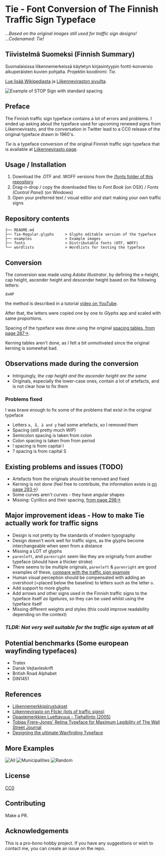 # Tie - Font Conversion of The Finnish Traffic Sign Typeface

*...Based on the original images still used for traffic sign designs!*
*...Codenamed: Tie!*

## Tiivistelmä Suomeksi (Finnish Summary)

Suomalaisissa liikennemerkeissä käytetyn kirjasintyypin fontti-konversio alkuperäisten kuvien pohjalta. Projektin koodinimi: *Tie*.

[Lue lisää Wikipediasta](https://fi.wikipedia.org/wiki/Liikennemerkit_Suomessa) ja [Liikenneviraston sivuilta](https://www.liikennevirasto.fi/avoindata/tietoaineistot/liikennemerkkien-kirjasintyyppi).

![Example of STOP Sign with standard spacing](./examples/stop.png "Example of STOP Sign with standard spacing")

## Preface

The Finnish traffic sign typeface contains a lot of errors and problems. I ended up asking about the typeface used for upcoming renewed signs from Liikennevirasto, and the conversation in Twitter lead to a CC0 release of the original typeface drawn in 1960's.

*Tie*  is a typeface conversion of the original Finnish traffic sign typeface that is available at [Liikennevirasto page](https://www.liikennevirasto.fi/avoindata/tietoaineistot/liikennemerkkien-kirjasintyyppi).

## Usage / Installation

1. Download the .OTF and .WOFF versions from the [/fonts folder of this repository](./fonts)
2. Drag-n-drop / copy the downloaded files to *Font Book* (on OSX) / *Fonts (Control Panel)* (on Windows)
3. Open your preferred text / visual editor and start making your own traffic signs

## Repository contents

```
├── README.md
├── Tie-Regular.glyphs     > Glyphs editable version of the typeface
├── examples               > Example images
├── fonts                  > Distributable fonts (OTF, WOFF)
└── wordlists              > Wordlists for testing the typeface
```

## Conversion

The conversion was made using *Adobe Illustrator*, by defining the x-height, cap height, ascender height and descender height based on the following letters:

```
dxHP
```

the method is described in a tutorial [video on YouTube](https://www.youtube.com/watch?v=gC9g-1PttJ0).

After that, the letters were copied one by one to *Glyphs* app and scaled with same proportions.

Spacing of the typeface was done using the original [spacing tables, from page 287->](https://julkaisut.liikennevirasto.fi/thohje/pdf/liikennemerkkipiirustukset_osa2_19092013.pdf).

Kerning tables aren't done, as I felt a bit unmotivated since the original kerning is somewhat bad.

## Observations made during the conversion

* Intriguingly, *the cap height and the ascender height are the same*
* Originals, especially the lower-case ones, contain a lot of artefacts, and is not clear how to fix them

### Problems fixed

I was brave enough to fix some of the problems that exist in the original typeface

* Letters `a, å, ä and y` had some artefacts, so I removed them
* Spacing (still pretty much WIP)
* Semicolon spacing is taken from colon
* Colon spacing is taken from from period
* ! spacing is from capital I
* ? spacing is from capital S

## Existing problems and issues (TODO)

* Artefacts from the originals should be removed and fixed
* Kerning is not done (feel free to contribute, the information exists is [on page 293->](https://julkaisut.liikennevirasto.fi/thohje/pdf/liikennemerkkipiirustukset_osa2_19092013.pdf))
* Some curves aren't curves - they have angular shapes
* Missing: Cyrillics and their spacing, [from page 298->](https://julkaisut.liikennevirasto.fi/thohje/pdf/liikennemerkkipiirustukset_osa2_19092013.pdf)

## Major improvement ideas - How to make Tie actually work for traffic signs

* Design is not pretty by the standards of modern typography
* Design doesn't work well for traffic signs, as the glyphs become interchangeable when seen from a distance
* Missing a LOT of glyphs
* `parenleft`, and `parenright` seem like they are originally from another typeface (should have a thicker stroke)
* There seems to be multiple originals, `parenleft` & `parenright` are good examples of these, [compare with the traffic sign example](https://www.flickr.com/photos/liikennevirasto/22534979571/in/album-72157658087418073/)
* Human visual perception should be compensated with adding an overshoot (=placed below the baseline) to letters such as the letter `o`.
* Add support to more glyphs
* Add arrows and other signs used in the Finnish traffic signs to the typeface itself *as ligatures*, so they can be used whilst using the typeface itself
* Missing different weights and styles (this could improve readability depending on the context)

### _TLDR: *Not very well suitable for the traffic sign system at all*_

## Potential benchmarks (Some european wayfinding typefaces)

* Tratex
* Dansk Vejtavleskrift
* British Road Alphabet
* DIN1451

## References

* [Liikennemerkkipiirustukset](https://julkaisut.liikennevirasto.fi/thohje/pdf/liikennemerkkipiirustukset_osa2_19092013.pdf)
* [Liikennevirasto on Flickr (lots of traffic signs)](https://www.flickr.com/photos/liikennevirasto/albums/with/72157660385178002)
* [Opastemerkkien Luettavuus - Tiehallinto (2005)](https://julkaisut.liikennevirasto.fi/pdf/3200927-vopastusmerkkienluettavuu.pdf)
* [Tobias Frere-Jones' Retina Typeface for Maximum Legibility of The Wall Street Journal](http://www.howdesign.com/design-business/design-news/retina-typeface-frere-jones-type/)
* [Designing the ultimate Wayfinding Typeface](https://typography.guru/journal/designing-the-ultimate-wayfinding-typeface-r30/)

## More Examples

![All](./examples/all.png "All glyphs")
![Municipalities](./examples/municipalities.png "Municipalities")
![Random](./examples/random.png "Random")

## License

[CC0](LICENSE)

## Contributing

Make a PR.

## Acknowledgements

This is a pro-bono hobby project. If you have any suggestions or wish to contact me, you can create an issue on the repo.